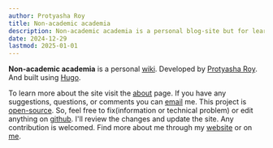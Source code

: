```yaml
---
author: Protyasha Roy
title: Non-academic academia
description: Non-academic academia is a personal blog-site but for learning and teaching purposes. I will be writing about various topics that I am interested in. From the ground level to the most advanced level.I want to share everything here that I once suffered to learn or to find a solution for. It's the place where I share everything I learn. In a way, that I wished I had someone to learn from.
date: 2024-12-29
lastmod: 2025-01-01
---
```


**Non-academic academia** is a personal [wiki](https://en.wikipedia.org/wiki/Wiki). Developed by [Protyasha Roy](/me). And built using [Hugo](https://gohugo.io/).

To learn more about the site visit the [about](/about) page. If you have any suggestions, questions, or comments you can [email](mailto:protyasharoy369@gmail.com) me. This project is [open-source](https://en.wikipedia.org/wiki/Open_source). So, feel free to fix(information or technical problem) or edit anything on [github](https://github.com/Protyasha-Roy/non-academic-academia). I'll review the changes and update the site. Any contribution is welcomed. Find more about me through my [website](https://protyasharoy.onrender.com) or on [me](/me).